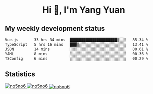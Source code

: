 <h1 align="center">Hi 👋, I'm Yang Yuan</h1>


## My weekly development status
<!--START_SECTION:waka-->

```txt
Vue.js       33 hrs 34 mins  █████████████████████▒░░░   85.34 %
TypeScript   5 hrs 16 mins   ███▒░░░░░░░░░░░░░░░░░░░░░   13.41 %
JSON         14 mins         ░░░░░░░░░░░░░░░░░░░░░░░░░   00.61 %
YAML         8 mins          ░░░░░░░░░░░░░░░░░░░░░░░░░   00.36 %
TSConfig     6 mins          ░░░░░░░░░░░░░░░░░░░░░░░░░   00.29 %
```

<!--END_SECTION:waka-->

## Statistics
<a href="https://github.com/anuraghazra/github-readme-stats">
  <img src="https://github-readme-stats.vercel.app/api/top-langs/?username=no5no6&theme=dracula" alt="no5no6">
</a>
<a href="https://github.com/anuraghazra/github-readme-stats">
  <img src="https://github-readme-stats.vercel.app/api?username=no5no6&show_icons=true&theme=dracula&line_height=40" alt="no5no6">
</a>
<a href="https://github.com/anuraghazra/github-readme-stats">
  <img align="center" src="https://github-readme-streak-stats.herokuapp.com/?user=no5no6&theme=dracula" alt="no5no6" />
</a>